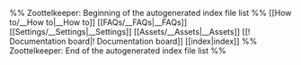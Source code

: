 %% Zoottelkeeper: Beginning of the autogenerated index file list  %%
[[How to/__How to|__How to]]
[[FAQs/__FAQs|__FAQs]]
[[Settings/__Settings|__Settings]]
[[Assets/__Assets|__Assets]]
[[! Documentation board|! Documentation board]]
[[index|index]]
%% Zoottelkeeper: End of the autogenerated index file list  %%
